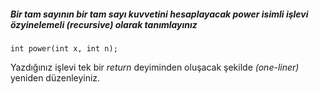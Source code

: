##### Bir tam sayının bir tam sayı kuvvetini hesaplayacak _power_ isimli işlevi özyinelemeli _(recursive)_ olarak tanımlayınız

```
int power(int x, int n);
```

Yazdığınız işlevi tek bir _return_ deyiminden oluşacak şekilde _(one-liner)_ yeniden düzenleyiniz.
